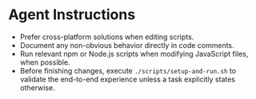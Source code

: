 # Agent Instructions

- Prefer cross-platform solutions when editing scripts.
- Document any non-obvious behavior directly in code comments.
- Run relevant npm or Node.js scripts when modifying JavaScript files, when possible.
- Before finishing changes, execute `./scripts/setup-and-run.sh` to validate the end-to-end experience unless a task explicitly states otherwise.
